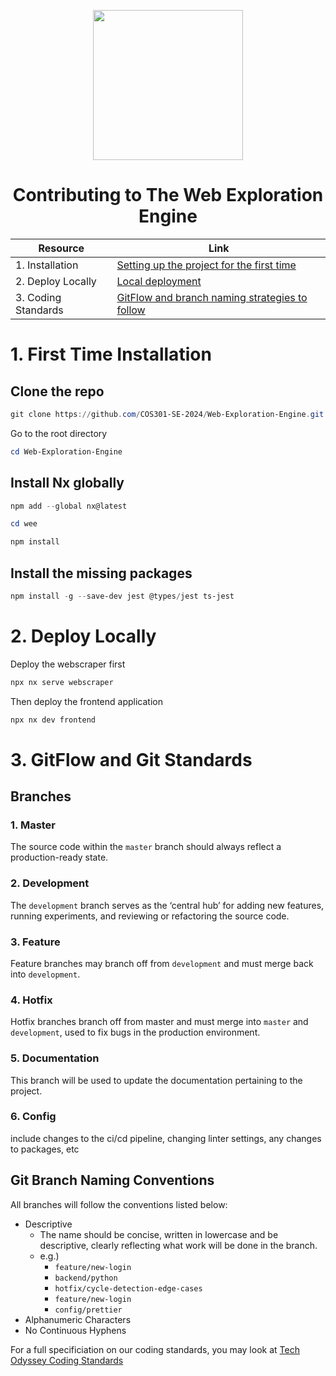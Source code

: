<p align="center">
  <img src="https://github.com/COS301-SE-2024/Web-Exploration-Engine/assets/99127918/7688d67d-ddc7-4ef2-abc4-1b5ebb145d96" width="240" height="auto">

  <h1 align="center">Contributing to The Web Exploration Engine </h1>
</p>

<div align="center" >

| Resource                       | Link                                                       |
|--------------------------------|------------------------------------------------------------|
| 1. Installation                | [Setting up the project for the first time](#1-first-time-installation)        |
| 2. Deploy Locally              | [Local deployment](#2-deploy-locally)                                          |
| 3. Coding Standards            | [GitFlow and branch naming strategies to follow](#3-gitflow-and-git-standards) |

</div>


# 1. First Time Installation

## Clone the repo

```powershell
git clone https://github.com/COS301-SE-2024/Web-Exploration-Engine.git
```

Go to the root directory 

```powershell
cd Web-Exploration-Engine
```

## Install Nx globally

```powershell
npm add --global nx@latest
``` 


```powershell
cd wee
```

```powershell
npm install
```

## Install the missing packages

```powershell
npm install -g --save-dev jest @types/jest ts-jest
```


# 2. Deploy Locally

Deploy the webscraper first

```powershell
npx nx serve webscraper
```
Then deploy the frontend application

```powershell
npx nx dev frontend
```

# 3. GitFlow and Git Standards
## Branches 

### 1. Master
The source code within the `master` branch should always reflect a production-ready state.

### 2. Development
The `development` branch serves as the ‘central hub’ for adding new features, running experiments, and reviewing or refactoring the source code.

### 3. Feature
Feature branches may branch off from `development` and must merge back into `development`. 

### 4. Hotfix
Hotfix branches branch off from master and must merge into `master` and `development`, used to fix bugs in the production environment.

### 5. Documentation
This branch will be used to update the documentation pertaining to the project.

### 6. Config 
include changes to the ci/cd pipeline, changing linter settings, any changes to packages, etc



## Git Branch Naming Conventions

All branches will follow the conventions listed below:
- Descriptive
  - The name should be concise, written in lowercase and be descriptive, clearly reflecting what work will be done in the branch.
  - e.g.)
    - ```feature/new-login```
    - ```backend/python```
    -  ```hotfix/cycle-detection-edge-cases```
    -  ```feature/new-login```
    -  ```config/prettier```
- Alphanumeric Characters
- No Continuous Hyphens


For a full specificiation on our coding standards, you may look at [Tech Odyssey Coding Standards](https://github.com/COS301-SE-2024/Web-Exploration-Engine/blob/master/documentation/coding-standards.md)
